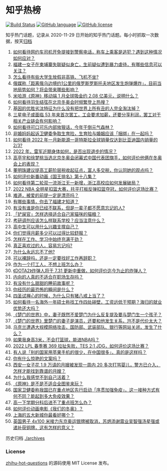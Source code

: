 # 知乎热榜
[![Build Status](https://github.com/ToWeLong/zhihu-hot-questions/workflows/CI/badge.svg)](https://github.com/ToWeLong/zhihu-hot-questions/actions)
[![GitHub language](https://img.shields.io/badge/language-golang-orange.svg)](https://golang.org/)
[![GitHub license](https://img.shields.io/github/license/ToWeLong/zhihu-hot-questions)](https://github.com/ToWeLong/zhihu-hot-questions/blob/main/LICENSE)

知乎热门话题，记录从 2020-11-29 日开始的知乎热门话题。每小时抓取一次数据，按天[归档](./archives)

<!-- BEGIN -->

1. [如何看待网约车司机开免提接到警察电话，称车上乘客是逃犯？遇到这种情况如何应对？](https://www.zhihu.com/question/517443016)
1. [福建一女子在柬埔寨失联疑似身亡，生前疑似遭到暴力虐待，有哪些信息可以关注？](https://www.zhihu.com/question/517519304)
1. [怎么看待有些大学生放假非高铁、飞机不坐?](https://www.zhihu.com/question/517075226)
1. [俄媒称「距离俄乌边境约1公里的俄罗斯罗斯托夫地区发生炮弹爆炸」，目前当地局势如何？将会带来哪些影响？](https://www.zhihu.com/question/517488941)
1. [米哈游《原神》移动端 1 月全球吸金约 2.08 亿美元，说明什么？](https://www.zhihu.com/question/517058036)
1. [如何看待羽生结弦在北京冬奥会时频繁登上热搜？](https://www.zhihu.com/question/507514601)
1. [基因的优胜劣汰特征为什么没有把世界上所有丑的人完全淘汰掉？](https://www.zhihu.com/question/47029498)
1. [三星电子或面临 53 年来首次罢工，工会要求加薪，还要分享利润，罢工对于相关产业链会有何影响？](https://www.zhihu.com/question/515722578)
1. [如何看待可口可乐内部放狠话，今年干倒元气森林？](https://www.zhihu.com/question/517231678)
1. [非婚妈妈起诉卫健委争取生育险，生育险与婚姻应该「捆绑」在一起吗？](https://www.zhihu.com/question/517454454)
1. [如何看待 2022 年一月新能源一哥特斯拉全球销量仅达到比亚迪国内销量的2/3?](https://www.zhihu.com/question/517222546)
1. [2022 年，雷军近期身体如何，是否出现退步的情况？](https://www.zhihu.com/question/509248391)
1. [高亭宇和徐梦桃当选北京冬奥会闭幕式中国代表团旗手，如何评价他俩在冬奥会上的表现？](https://www.zhihu.com/question/517606987)
1. [董明珠建议提高工薪阶层税收起征点，富人多交税，你认同她的观点吗？](https://www.zhihu.com/question/517621006)
1. [如何评价新番动画《国王排名》第十八集？](https://www.zhihu.com/question/517059566)
1. [如何看待第二轮双一流浙江无一新增，浙江高校应如何发展破局？](https://www.zhihu.com/question/516491345)
1. [2022 NBA 全明星扣篮大赛，托平打板反弹扣篮夺冠，如何评价这场比赛？](https://www.zhihu.com/question/517614582)
1. [难道，被爱的前提一定是漂亮吗？](https://www.zhihu.com/question/517449565)
1. [有哪些事情，你去了福建才知道？](https://www.zhihu.com/question/400020830)
1. [有没有谁是你已经不联系，但是一辈子都不愿意忘记的人?](https://www.zhihu.com/question/517542263)
1. [「铲屎官」怎样选择适合自己家猫咪的猫粮？](https://www.zhihu.com/question/517304952)
1. [考研调剂应该怎么样联系学校？应当注意什么？](https://www.zhihu.com/question/22789920)
1. [高中生可以用什么兴趣支撑自己？](https://www.zhihu.com/question/517557654)
1. [你们觉得月薪多少可以过得比较舒服？](https://www.zhihu.com/question/517236970)
1. [怎样在工作、学习中始终充满干劲？](https://www.zhihu.com/question/516781911)
1. [真正喜欢过的人，容易忘记吗?](https://www.zhihu.com/question/516220359)
1. [为什么永远忘不了他?](https://www.zhihu.com/question/517595427)
1. [可以裸辞吗，还是一定要找好工作再辞职？](https://www.zhihu.com/question/516715158)
1. [作为一个打工人，不想上班怎么办？](https://www.zhihu.com/question/517047309)
1. [《DOTA2》炸弹人将于 7.31 更新中重做，如何评价迄今为止的炸弹人？](https://www.zhihu.com/question/517447616)
1. [内向的人真的不适合在职场生存吗？](https://www.zhihu.com/question/513458010)
1. [有没有什么甜甜的睡前故事呢？](https://www.zhihu.com/question/368001087)
1. [你经历的最恐怖的瞬间是什么 ?](https://www.zhihu.com/question/459329916)
1. [四圣试禅心的时候，为什么只有猪八戒上当了？](https://www.zhihu.com/question/517036783)
1. [如何看待一名海外一年硕士称找工作四处碰壁，工资远低于预期？海归的就业优势还大吗？](https://www.zhihu.com/question/517142612)
1. [《楚门的世界》中，妻子既然不爱楚门为什么反复提及要与楚门生一个孩子？](https://www.zhihu.com/question/305864895)
1. [《楚门的世界》里楚门的妻子是演员，还要和他发生关系，岂不是代价太大？](https://www.zhihu.com/question/59474116)
1. [乌克兰遭遇大规模网络攻击，国防部、武装部队、银行等网站关闭，发生了什么？](https://www.zhihu.com/question/516850068)
1. [如果我身高3米，不会打篮球，能进NBA吗？](https://www.zhihu.com/question/516178420)
1. [2022 LPL 春季赛 369 拉扯失败，TES 2:1 JDG，如何评价这场比赛？](https://www.zhihu.com/question/517508877)
1. [有人说「别的国家用苹果手机的很少，在中国很多」，真的是这样吗？](https://www.zhihu.com/question/515053858)
1. [你有什么惊艳的文案吗？](https://www.zhihu.com/question/502184394)
1. [西安一女子花 1.9 万请的月嫂被发现一周内 20 多次打骂婴儿，警方已介入，怎样才能找到靠谱的月嫂？](https://www.zhihu.com/question/517435497)
1. [为什么我感觉不到自己活着？](https://www.zhihu.com/question/517513130)
1. [《原神》是不是不适合全图鉴来玩？](https://www.zhihu.com/question/512771551)
1. [国家卫健委称我国已在重点地区先行启动「序贯加强免疫」，这一接种方式有何不同？能起到多大免疫效果？](https://www.zhihu.com/question/517475909)
1. [高一下学期分科后进不了重点班怎么办？](https://www.zhihu.com/question/517431365)
1. [如何评价动画电影《我们的冬奥》？](https://www.zhihu.com/question/511627455)
1. [上海的五大新城你最看好哪个？](https://www.zhihu.com/question/516475823)
1. [英国男子 4x100 米接力东京奥运银牌被取消，苏炳添谢震业吴智强汤星强或递补获铜牌，这有怎样的意义？](https://www.zhihu.com/question/517388025)

<!-- END -->

历史归档 [./archives](./archives)


### License
[zhihu-hot-questions](https://github.com/towelong/zhihu-hot-questions) 的源码使用 MIT License 发布。
